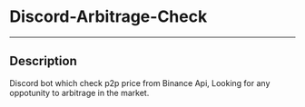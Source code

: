 # Discord-Arbitrage-Check
___

## Description
Discord bot which check p2p price from Binance Api, Looking for any oppotunity to arbitrage in the market.
